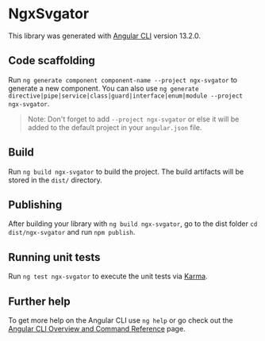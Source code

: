 # NgxSvgator

This library was generated with [Angular CLI](https://github.com/angular/angular-cli) version 13.2.0.

## Code scaffolding

Run `ng generate component component-name --project ngx-svgator` to generate a new component. You can also use `ng generate directive|pipe|service|class|guard|interface|enum|module --project ngx-svgator`.
> Note: Don't forget to add `--project ngx-svgator` or else it will be added to the default project in your `angular.json` file. 

## Build

Run `ng build ngx-svgator` to build the project. The build artifacts will be stored in the `dist/` directory.

## Publishing

After building your library with `ng build ngx-svgator`, go to the dist folder `cd dist/ngx-svgator` and run `npm publish`.

## Running unit tests

Run `ng test ngx-svgator` to execute the unit tests via [Karma](https://karma-runner.github.io).

## Further help

To get more help on the Angular CLI use `ng help` or go check out the [Angular CLI Overview and Command Reference](https://angular.io/cli) page.
